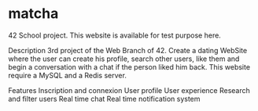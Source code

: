 # matcha

42 School project.
This website is available for test purpose here.

Description
3rd project of the Web Branch of 42. Create a dating WebSite where the user can create his profile, search other users, like them and begin a conversation with a chat if the person liked him back. This website require a MySQL and a Redis server.

Features
Inscription and connexion
User profile
User experience
Research and filter users
Real time chat
Real time notification system
